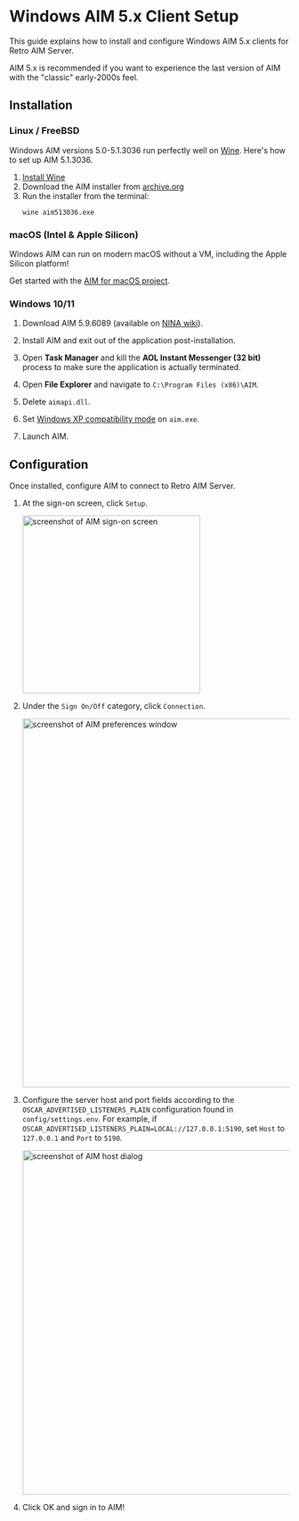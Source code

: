 # Windows AIM 5.x Client Setup

This guide explains how to install and configure Windows AIM 5.x clients for Retro AIM Server.

AIM 5.x is recommended if you want to experience the last version of AIM with the "classic" early-2000s feel.

## Installation

### Linux / FreeBSD

Windows AIM versions 5.0-5.1.3036 run perfectly well on [Wine](https://www.winehq.org/). Here's how to set up AIM
5.1.3036.

1. [Install Wine](https://wiki.winehq.org/Download)
2. Download the AIM installer from [archive.org](https://archive.org/details/aim513036)
3. Run the installer from the terminal:
   ```shell
   wine aim513036.exe
   ```

### macOS (Intel & Apple Silicon)

Windows AIM can run on modern macOS without a VM, including the Apple Silicon platform!

Get started with the [AIM for macOS project](https://github.com/mk6i/aim-for-macos).

### Windows 10/11

1. Download AIM 5.9.6089 (available on [NINA wiki](https://wiki.nina.chat/wiki/Clients/AOL_Instant_Messenger#Windows)).
2. Install AIM and exit out of the application post-installation.
3. Open **Task Manager** and kill the **AOL Instant Messenger (32 bit)** process to make sure the application is
   actually terminated.
4. Open **File Explorer** and navigate to `C:\Program Files (x86)\AIM`.
5. Delete `aimapi.dll`.
6. Set [Windows XP compatibility mode](https://support.microsoft.com/en-us/windows/make-older-apps-or-programs-compatible-with-windows-783d6dd7-b439-bdb0-0490-54eea0f45938)
on `aim.exe`.

7. Launch AIM.

## Configuration

Once installed, configure AIM to connect to Retro AIM Server.

1. At the sign-on screen, click `Setup`.
   <p>
      <img width="319" alt="screenshot of AIM sign-on screen" src="https://github.com/mk6i/mkdb/assets/2894330/9e0e743e-e41d-4c45-9e82-d97d7d4325f3">
   </p>
2. Under the `Sign On/Off` category, click `Connection`.
   <p>
      <img width="662" alt="screenshot of AIM preferences window" src="https://github.com/mk6i/mkdb/assets/2894330/c7cfcaa4-8132-4b57-b5c9-7643c99cbda2">
   </p>
3. Configure the server host and port fields according to the `OSCAR_ADVERTISED_LISTENERS_PLAIN` configuration found in
   `config/settings.env`. For example, if `OSCAR_ADVERTISED_LISTENERS_PLAIN=LOCAL://127.0.0.1:5190`, set `Host` to
   `127.0.0.1` and `Port` to `5190`.
   <p>
      <img width="618" alt="screenshot of AIM host dialog" src="https://github.com/mk6i/mkdb/assets/2894330/da17c457-a773-4b82-b4ba-cb81f9a2e085">
   </p>
4. Click OK and sign in to AIM!
